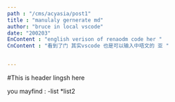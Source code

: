 ```yaml
---
path : "/cms/acyasia/post1"
title : "manulaly gernerate md"
author: "bruce in local vscode"
date: "200203"
EnContent : "english verison of renaodm code her "
CnContent : "看到了门 其实vscode 也是可以输入中唔文的 亚 "


---
```

#This is header lingsh here 

you mayfind :
-list
*list2 
